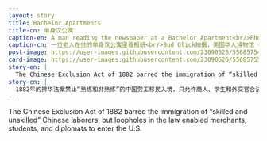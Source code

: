 ```yaml
---
layout: story
title: Bachelor Apartments
title-cn: 单身汉公寓
caption-en: A man reading the newspaper at a Bachelor Apartment<br/>Photograph taken by Bud Glick, Museum of Chinese in America (MOCA) Collection
caption-cn: 一位老人在他的单身汉公寓里看报纸<br/>Bud Glick拍摄，美国华人博物馆（MOCA）馆藏
post-image: https://user-images.githubusercontent.com/23090526/55685754-ddb90e80-5927-11e9-8ee0-2dfa06c274de.jpg
card-image: https://user-images.githubusercontent.com/23090526/55685755-deea3b80-5927-11e9-9e6f-1b07ba60fcc0.jpg
story-en: |
  The Chinese Exclusion Act of 1882 barred the immigration of “skilled and unskilled” Chinese laborers, but loopholes in the law enabled merchants, students, and diplomats to enter the U.S. Those men who managed to pass immigration restrictions, or who had already been living in America when the Act was passed, were unable to bring their wives and children to the States unless they were merchants or native- born citizens. Moreover, miscegenation laws prohibited racially Chinese Americans from marrying women of other races in California and other laws stripped female citizens of their citizenship if they married any foreign born man in order to further discouraged interracial marriages on both fronts. Thus, during the period of Exclusion, Chinese communities in the U.S. became predominantly male “bachelor societies,” where the ratio of men to women rose as high as 27:1. Male laborers shared “bachelor apartments,” a practice which continued long after Exclusion ended in 1943. In this photograph taken by Robert Glick in 1982, an elderly man reads the newspaper at his bachelor apartment on Bayard Street in Manhattan’s Chinatown.
story-cn: |
  1882年的排华法案禁止“熟练和非熟练”的中国劳工移民入境，只允许商人、学生和外交官合法进入美国。当排华法案通过时，这些设法突破了移民限制或者已经在美国居住的人们，却不能带他们的妻子和孩子来到美国了，除非他们是商人或是在美国出生的公民。此外，在加州的种族通婚法禁止了华裔男子与任何其他种族的女性结婚，同样为了进一步限制华裔跨种族婚姻，其他法案剥夺了女性公民与任何外国出生的男性结婚的公民权。因此在排华法案期间，美国华人社区沦为了以男性为主的“单身汉社会”，男女比例高达27:1。华人男性劳工共住“单身汉公寓”，这一项做法在法案废止的1943年后仍延续了很长一段时间。这张照片是1982年由罗伯特·格里克（Robert Glick）拍摄的，一位老人在他位于曼哈顿唐人街摆也街（Bayard Street）的单身汉公寓里看报纸。
---
```


The Chinese Exclusion Act of 1882 barred the immigration of “skilled and unskilled” Chinese laborers, but loopholes in the law enabled merchants, students, and diplomats to enter the U.S.
